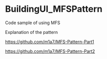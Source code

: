 # BuildingUI_MFSPattern

 Code sample of using MFS



Explanation of the pattern



https://github.com/m1a7/MFS-Pattern-Part1

https://github.com/m1a7/MFS-Pattern-Part2





